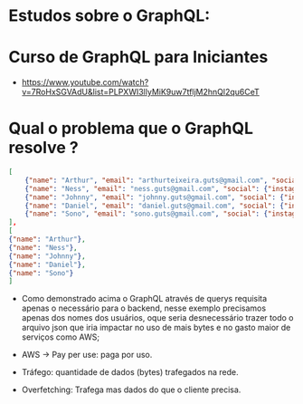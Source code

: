 # Estudos sobre o GraphQL:
# Curso de GraphQL para Iniciantes
- https://www.youtube.com/watch?v=7RoHxSGVAdU&list=PLPXWI3llyMiK9uw7tfljM2hnQl2qu6CeT

# Qual o problema que o GraphQL resolve ?

```json
[
    {"name": "Arthur", "email": "arthurteixeira.guts@gmail.com", "social": {"instagram": "@arthurteixeira.ss" }},
    {"name": "Ness", "email": "ness.guts@gmail.com", "social": {"instagram": "@ness.ss" }},
    {"name": "Johnny", "email": "johnny.guts@gmail.com", "social": {"instagram": "@johnny.ss" }},
    {"name": "Daniel", "email": "daniel.guts@gmail.com", "social": {"instagram": "@daniel.ss" }},
    {"name": "Sono", "email": "sono.guts@gmail.com", "social": {"instagram": "@sono.ss" }},
],
[
{"name": "Arthur"},
{"name": "Ness"},
{"name": "Johnny"},
{"name": "Daniel"},
{"name": "Sono"}
]
```
- Como demonstrado acima o GraphQL através de querys requisita apenas o necessário para o backend, nesse exemplo precisamos apenas dos nomes dos usuários, oque seria desnecessário trazer todo o arquivo json que iria impactar no uso de mais bytes e no gasto maior de serviços como AWS;

- AWS -> Pay per use: paga por uso.
- Tráfego: quantidade de dados (bytes) trafegados na rede.

- Overfetching: Trafega mas dados do que o cliente precisa.

